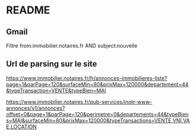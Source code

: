 # README

## Gmail 
Filtre
from:immobilier.notaires.fr AND subject:nouvelle 

## Url de parsing sur le site
https://www.immobilier.notaires.fr/fr/annonces-immobilieres-liste?page=1&parPage=120&surfaceMin=80&prixMax=120000&departement=44&typeTransaction=VENTE&typeBien=MAI


https://www.immobilier.notaires.fr/pub-services/inotr-www-annonces/v1/annonces?offset=0&page=1&parPage=120&perimetre=0&departements=44&typeBiens=MAI&surfaceMin=80&prixMax=120000&typeTransactions=VENTE,VNI,VAE,LOCATION


